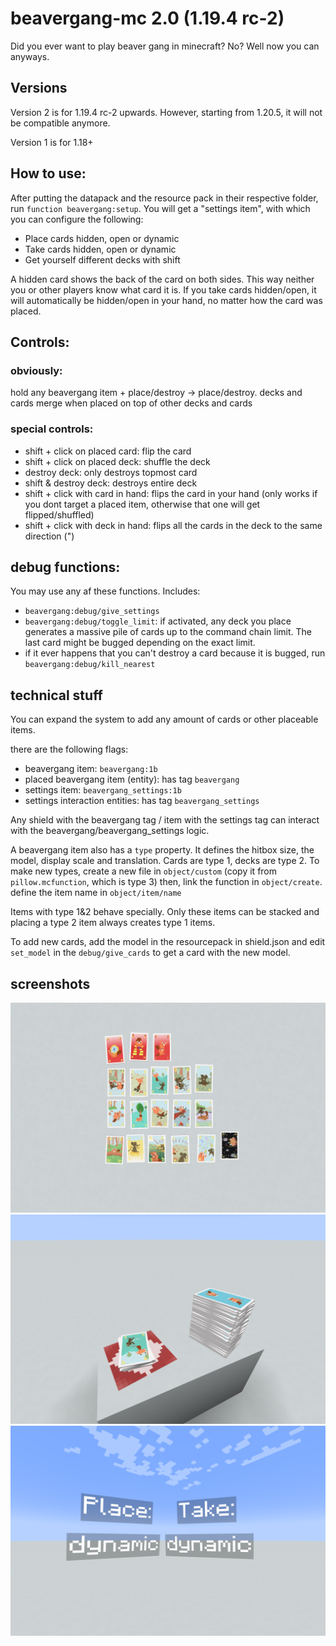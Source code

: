 # beavergang-mc 2.0 (1.19.4 rc-2)

Did you ever want to play beaver gang in minecraft? No? Well now you can anyways.

## Versions
Version 2 is for 1.19.4 rc-2 upwards. However, starting from 1.20.5, it will not be compatible anymore.

Version 1 is for 1.18+

## How to use:
After putting the datapack and the resource pack in their respective folder, run `function beavergang:setup`.
You will get a "settings item", with which you can configure the following:

- Place cards hidden, open or dynamic
- Take cards hidden, open or dynamic
- Get yourself different decks with shift

A hidden card shows the back of the card on both sides. This way neither you or other players know what card it is.
If you take cards hidden/open, it will automatically be hidden/open in your hand, no matter how the card was placed.

## Controls:

### obviously:
hold any beavergang item + place/destroy -> place/destroy.
decks and cards merge when placed on top of other decks and cards

### special controls:
- shift + click on placed card: flip the card
- shift + click on placed deck: shuffle the deck
- destroy deck: only destroys topmost card
- shift & destroy deck: destroys entire deck
- shift + click with card in hand: flips the card in your hand (only works if you dont target a placed item, otherwise that one will get flipped/shuffled)
- shift + click with deck in hand: flips all the cards in the deck to the same direction (")

## debug functions:
You may use any af these functions. Includes:
- `beavergang:debug/give_settings`
- `beavergang:debug/toggle_limit`: if activated, any deck you place generates a massive pile of cards up to the command chain limit. The last card might be bugged depending on the exact limit.
- if it ever happens that you can't destroy a card because it is bugged, run `beavergang:debug/kill_nearest`

## technical stuff
You can expand the system to add any amount of cards or other placeable items.

there are the following flags:
- beavergang item: `beavergang:1b`
- placed beavergang item (entity): has tag `beavergang`
- settings item: `beavergang_settings:1b`
- settings interaction entities: has tag `beavergang_settings`

Any shield with the beavergang tag / item with the settings tag can interact with the beavergang/beavergang_settings logic.

A beavergang item also has a `type` property.
It defines the hitbox size, the model, display scale and translation. Cards are type 1, decks are type 2. To make new types, create a new file in `object/custom` (copy it from `pillow.mcfunction`, which is type 3) then, link the function in `object/create`. define the item name in `object/item/name`

Items with type 1&2 behave specially. Only these items can be stacked and placing a type 2 item always creates type 1 items.

To add new cards, add the model in the resourcepack in shield.json and edit `set_model` in the `debug/give_cards` to get a card with the new model.

## screenshots
![all cards](https://github.com/Avvvvvvie/beavergang-mc/blob/main/1.19.4/screenshots/2023-12-20_17.05.25.png)
![decks](https://github.com/Avvvvvvie/beavergang-mc/blob/main/1.19.4/screenshots/2023-12-20_17.07.42.png)
![settings](https://github.com/Avvvvvvie/beavergang-mc/blob/main/1.19.4/screenshots/2023-12-20_17.09.11.png)
